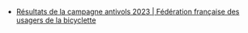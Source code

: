 - [Résultats de la campagne antivols 2023 | Fédération française des usagers de la bicyclette](https://www.fub.fr/moi-velo/ma-securite/equipement/antivols/resultats-campagne-antivols-2023)
